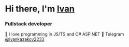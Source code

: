 <h1>Hi there, I'm <a href="https://ikazakov.com/" target="_blank">Ivan</a>
<h3>Fullstack developer</h3>

🔭 I love programming in JS/TS and C# ASP.NET
💬 Telegram [@ivankazakov2233](https://t.me/ivankazakov2233)

